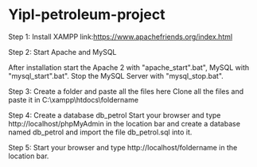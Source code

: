 # Yipl-petroleum-project

Step 1:
Install XAMPP link:https://www.apachefriends.org/index.html

Step 2: Start Apache and MySQL

After installation start the Apache 2 with "apache_start".bat", MySQL with "mysql_start".bat". Stop the MySQL Server with "mysql_stop.bat". 

Step 3: Create a folder and paste all the files here
Clone all the files and paste it in C:\xampp\htdocs\foldername

Step 4: Create a database db_petrol 
Start your browser and type http://localhost/phpMyAdmin in the location bar and create a database named db_petrol and import the file db_petrol.sql into it.

Step 5:
Start your browser and type http://localhost/foldername in the location bar.
